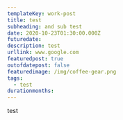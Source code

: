 ```yaml
---
templateKey: work-post
title: test 
subheading: and sub test
date: 2020-10-23T01:30:00.000Z
futuredate: 
description: test
urllink: www.google.com
featuredpost: true
outofdatepost: false
featuredimage: /img/coffee-gear.png
tags:
  - test
durationmonths:
---
```

test